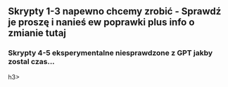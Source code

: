 <h2> Skrypty 1-3 napewno chcemy zrobić - Sprawdź je proszę i nanieś ew poprawki plus info o zmianie tutaj </h2>

<h3> Skrypty 4-5 eksperymentalne niesprawdzone z GPT jakby zostal czas... </h3>h3>
